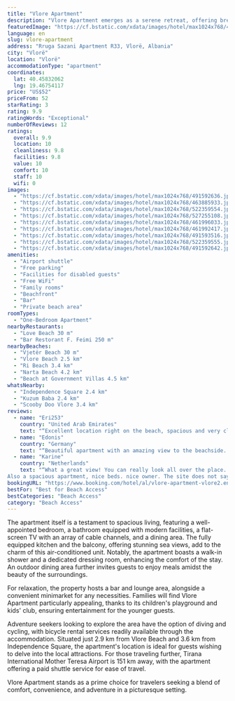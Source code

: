 ```yaml
---
title: "Vlore Apartment"
description: "Vlore Apartment emerges as a serene retreat, offering breathtaking mountain vistas and immediate access to Vjetër Beach."
featuredImage: "https://cf.bstatic.com/xdata/images/hotel/max1024x768/491592636.jpg?k=7df0689dbd1e488762da14d27ab12de788d06ec1e6d68a3e60a5e65cce32d6fd&o=&hp=1"
language: en
slug: vlore-apartment
address: "Rruga Sazani Apartment R33, Vlorë, Albania"
city: "Vlorë"
location: "Vlorë"
accommodationType: "apartment"
coordinates:
  lat: 40.45832062
  lng: 19.46754117
price: "US$52"
priceFrom: 52
starRating: 3
rating: 9.9
ratingWords: "Exceptional"
numberOfReviews: 12
ratings:
  overall: 9.9
  location: 10
  cleanliness: 9.8
  facilities: 9.8
  value: 10
  comfort: 10
  staff: 10
  wifi: 0
images:
  - "https://cf.bstatic.com/xdata/images/hotel/max1024x768/491592636.jpg?k=7df0689dbd1e488762da14d27ab12de788d06ec1e6d68a3e60a5e65cce32d6fd&o=&hp=1"
  - "https://cf.bstatic.com/xdata/images/hotel/max1024x768/463885933.jpg?k=e771254cd44196695f85e69f14d45cf9144570798ed55e13a998dfe06bd3a93e&o=&hp=1"
  - "https://cf.bstatic.com/xdata/images/hotel/max1024x768/522359554.jpg?k=b4db0bf55b11bef5dc95d8647f70be4f637ffbb4038084fb6c15badd23e835a4&o=&hp=1"
  - "https://cf.bstatic.com/xdata/images/hotel/max1024x768/527255108.jpg?k=638f5f6c3636c04459e7b21db3551714d17255c71a10300f9d9b65c89f76c0e2&o=&hp=1"
  - "https://cf.bstatic.com/xdata/images/hotel/max1024x768/461996033.jpg?k=a5eb0f99cc4c67288c223733682f176fd8fead50af4bfa76a57055d4da77d189&o=&hp=1"
  - "https://cf.bstatic.com/xdata/images/hotel/max1024x768/461992417.jpg?k=b1ee37968ccc70acfbb7f7ae2fd85aa8316e58490dfc4ce00f23203a152a9799&o=&hp=1"
  - "https://cf.bstatic.com/xdata/images/hotel/max1024x768/491593516.jpg?k=701594d14499efa5c91bba06069cb004f0d07b7c49e006dd3d592c5a511bbd80&o=&hp=1"
  - "https://cf.bstatic.com/xdata/images/hotel/max1024x768/522359555.jpg?k=94bbab91bb0f8d409e0f8853bdce26bfed04de1209e5a705a4776762a20bfc06&o=&hp=1"
  - "https://cf.bstatic.com/xdata/images/hotel/max1024x768/491592642.jpg?k=30b804d839f433b17e00e426a49a3ccfdc59f144e347d543ac89a530b403f2c7&o=&hp=1"
amenities:
  - "Airport shuttle"
  - "Free parking"
  - "Facilities for disabled guests"
  - "Free WiFi"
  - "Family rooms"
  - "Beachfront"
  - "Bar"
  - "Private beach area"
roomTypes:
  - "One-Bedroom Apartment"
nearbyRestaurants:
  - "Love Beach 30 m"
  - "Bar Restorant F. Feimi 250 m"
nearbyBeaches:
  - "Vjetër Beach 30 m"
  - "Vlore Beach 2.5 km"
  - "Ri Beach 3.4 km"
  - "Narta Beach 4.2 km"
  - "Beach at Government Villas 4.5 km"
whatsNearby:
  - "Independence Square 2.4 km"
  - "Kuzum Baba 2.4 km"
  - "Scooby Doo Vlore 3.4 km"
reviews:
  - name: "Eri253"
    country: "United Arab Emirates"
    text: "“Excellent location right on the beach, spacious and very clean apartment. Everything is within reach, with all the necessary shops in walking distance and five minutes drive from the city center. The apartment has all you need for a very relaxing...”"
  - name: "Edonis"
    country: "Germany"
    text: "“Beautiful apartment with an amazing view to the beachside. The owner of the apartment is also a really friendly and helpful guy, always trying his best.”"
  - name: "Karine"
    country: "Netherlands"
    text: "“What a great view! You can really look all over the place. Also in the dark nice view. Near the beach, quite quiet location.
Also a spacious apartment, nice beds. nice owner. The site does not say that there are bed linen, bath towels and kitchen...”"
bookingURL: "https://www.booking.com/hotel/al/vlore-apartment-vlore2.en-gb.html?aid=8035640"
bestFor: "Best for Beach Access"
bestCategories: "Beach Access"
category: "Beach Access"
---
```


The apartment itself is a testament to spacious living, featuring a well-appointed bedroom, a bathroom equipped with modern facilities, a flat-screen TV with an array of cable channels, and a dining area. The fully equipped kitchen and the balcony, offering stunning sea views, add to the charm of this air-conditioned unit. Notably, the apartment boasts a walk-in shower and a dedicated dressing room, enhancing the comfort of the stay. An outdoor dining area further invites guests to enjoy meals amidst the beauty of the surroundings.

For relaxation, the property hosts a bar and lounge area, alongside a convenient minimarket for any necessities. Families will find Vlore Apartment particularly appealing, thanks to its children's playground and kids' club, ensuring entertainment for the younger guests.

Adventure seekers looking to explore the area have the option of diving and cycling, with bicycle rental services readily available through the accommodation. Situated just 2.9 km from Vlore Beach and 3.6 km from Independence Square, the apartment's location is ideal for guests wishing to delve into the local attractions. For those traveling further, Tirana International Mother Teresa Airport is 151 km away, with the apartment offering a paid shuttle service for ease of travel.

Vlore Apartment stands as a prime choice for travelers seeking a blend of comfort, convenience, and adventure in a picturesque setting.